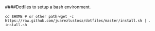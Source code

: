 ####Dotfiles to setup a bash environment.

``
cd $HOME # or other path
``
``
 wget -c https://raw.github.com/juarezlustosa/dotfiles/master/install.sh | . install.sh
``
